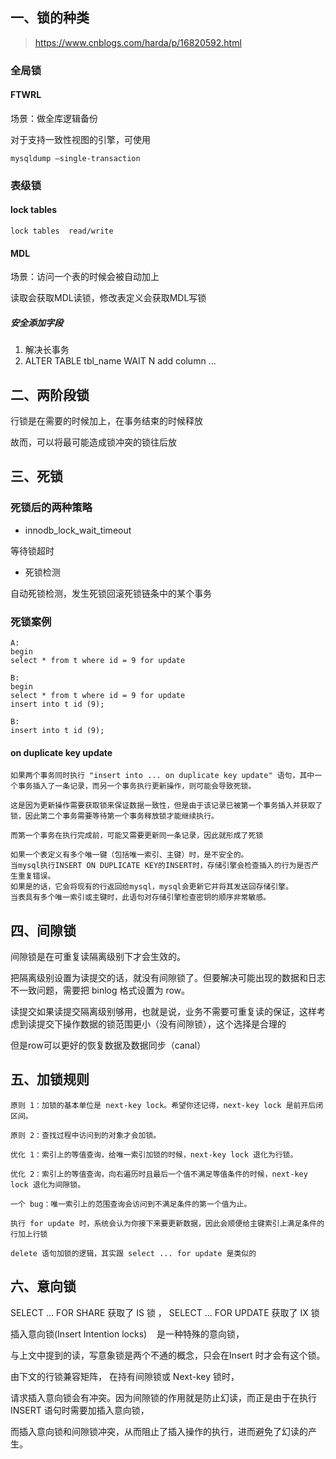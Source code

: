 ## 一、锁的种类

> https://www.cnblogs.com/harda/p/16820592.html

### 全局锁

#### FTWRL

场景：做全库逻辑备份

对于支持一致性视图的引擎，可使用

```text
mysqldump –single-transaction
```


### 表级锁

#### lock tables

```text
lock tables  read/write
```

#### MDL

场景：访问一个表的时候会被自动加上

读取会获取MDL读锁，修改表定义会获取MDL写锁

##### 安全添加字段

1. 解决长事务
2. ALTER TABLE tbl_name WAIT N add column ...

## 二、两阶段锁

行锁是在需要的时候加上，在事务结束的时候释放

故而，可以将最可能造成锁冲突的锁往后放

## 三、死锁

### 死锁后的两种策略

- innodb_lock_wait_timeout

等待锁超时

- 死锁检测

自动死锁检测，发生死锁回滚死锁链条中的某个事务

### 死锁案例

```text
A:
begin
select * from t where id = 9 for update

B:
begin
select * from t where id = 9 for update
insert into t id (9);

B:
insert into t id (9);
```

#### on duplicate key update

```text
如果两个事务同时执行 "insert into ... on duplicate key update" 语句，其中一个事务插入了一条记录，而另一个事务执行更新操作，则可能会导致死锁。

这是因为更新操作需要获取锁来保证数据一致性，但是由于该记录已被第一个事务插入并获取了锁，因此第二个事务需要等待第一个事务释放锁才能继续执行。

而第一个事务在执行完成前，可能又需要更新同一条记录，因此就形成了死锁
```

```text
如果一个表定义有多个唯一键（包括唯一索引、主键）时，是不安全的。
当mysql执行INSERT ON DUPLICATE KEY的INSERT时，存储引擎会检查插入的行为是否产生重复错误。
如果是的话，它会将现有的行返回给mysql，mysql会更新它并将其发送回存储引擎。
当表具有多个唯一索引或主键时，此语句对存储引擎检查密钥的顺序非常敏感。
```

## 四、间隙锁

间隙锁是在可重复读隔离级别下才会生效的。

把隔离级别设置为读提交的话，就没有间隙锁了。但要解决可能出现的数据和日志不一致问题，需要把 binlog 格式设置为 row。

读提交如果读提交隔离级别够用，也就是说，业务不需要可重复读的保证，这样考虑到读提交下操作数据的锁范围更小（没有间隙锁），这个选择是合理的

但是row可以更好的恢复数据及数据同步（canal）


## 五、加锁规则

```text
原则 1：加锁的基本单位是 next-key lock。希望你还记得，next-key lock 是前开后闭区间。

原则 2：查找过程中访问到的对象才会加锁。

优化 1：索引上的等值查询，给唯一索引加锁的时候，next-key lock 退化为行锁。

优化 2：索引上的等值查询，向右遍历时且最后一个值不满足等值条件的时候，next-key lock 退化为间隙锁。

一个 bug：唯一索引上的范围查询会访问到不满足条件的第一个值为止。

执行 for update 时，系统会认为你接下来要更新数据，因此会顺便给主键索引上满足条件的行加上行锁

delete 语句加锁的逻辑，其实跟 select ... for update 是类似的
```

## 六、意向锁

SELECT ... FOR SHARE 获取了 IS 锁 ， SELECT ... FOR UPDATE  获取了 IX 锁

插入意向锁(Insert Intention locks)    是一种特殊的意向锁，

与上文中提到的读，写意象锁是两个不通的概念，只会在Insert 时才会有这个锁。

由下文的行锁兼容矩阵， 在持有间隙锁或 Next-key 锁时，

请求插入意向锁会有冲突。因为间隙锁的作用就是防止幻读，而正是由于在执行 INSERT 语句时需要加插入意向锁，

而插入意向锁和间隙锁冲突，从而阻止了插入操作的执行，进而避免了幻读的产生。
